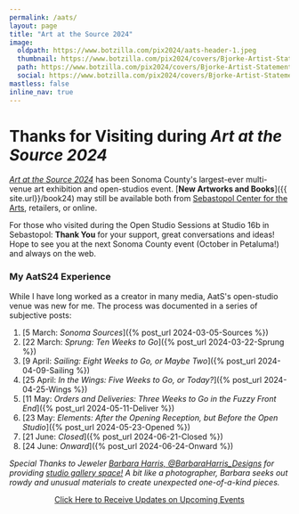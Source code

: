 ```yaml
---
permalink: /aats/
layout: page
title: "Art at the Source 2024"
image:
  oldpath: https://www.botzilla.com/pix2024/aats-header-1.jpeg
  thumbnail: https://www.botzilla.com/pix2024/covers/Bjorke-Artist-Statement-thumbs-post.jpg
  path: https://www.botzilla.com/pix2024/covers/Bjorke-Artist-Statement-thumbs-post.jpg
  social: https://www.botzilla.com/pix2024/covers/Bjorke-Artist-Statement-thumbs-post.jpg
mastless: false
inline_nav: true
---
```


<!-- <figure class="align-center">
<a href="{{ site.url}}/generations"><img src="https://www.botzilla.com/pix2024/covers/Bjorke-Artist-Statement-thumbs.jpg"></a>
<figcaption>A slice of my images and books that will be 
<a href="{{ site.url}}/book24">available at AatS 2024</a>
</figcaption>
</figure> -->

<h1>Thanks for Visiting during <i>Art at the Source 2024</i></h1>

[_Art at the Source 2024_](https://www.artatthesource.org/) has been Sonoma County's largest-ever multi-venue art exhibition and open-studios event. [**New Artworks and Books**]({{ site.url}}/book24) may still be available both from [Sebastopol Center for the Arts](https://www.sebarts.org/), retailers, or online.

For those who visited during the Open Studio Sessions at Studio 16b in Sebastopol: **Thank You** for your support, great conversations and ideas! Hope to see you at the next Sonoma County event (October in Petaluma!) and always on the web.

### My AatS24 Experience

While I have long worked as a creator in many media, AatS's open-studio venue was new for me. The process was documented in a series of subjective posts:

1. [5 March: _Sonoma Sources_]({% post_url 2024-03-05-Sources %})
1. [22 March: _Sprung: Ten Weeks to Go_]({% post_url 2024-03-22-Sprung %})
1. [9 April: _Sailing: Eight Weeks to Go, or Maybe Two_]({% post_url 2024-04-09-Sailing %})
1. [25 April: _In the Wings: Five Weeks to Go, or Today?_]({% post_url 2024-04-25-Wings %})
1. [11 May: _Orders and Deliveries: Three Weeks to Go in the Fuzzy Front End_]({% post_url 2024-05-11-Deliver %})
1. [23 May: _Elements: After the Opening Reception, but Before the Open Studio_]({% post_url 2024-05-23-Opened %})
1. [21 June: _Closed_]({% post_url 2024-06-21-Closed %})
1. [24 June: _Onward_]({% post_url 2024-06-24-Onward %})

_Special Thanks to Jeweler [Barbara Harris, @BarbaraHarris_Designs](https://instagram.com/BarbaraHarris_Designs) for providing [studio gallery space!](https://www.artatthesource.org/barbara-harris) A bit like a photographer, Barbara seeks out rowdy and unusual materials to create unexpected one-of-a-kind pieces._

<center><a class="btn btn--info btn--large" href="mailto:kevin+aats@vumondo.com?subject=Updates%20on%20Art%20Studio%20Events&body=Please%20keep%20me%20informed%20of%20updates%20on%20sales%20availability%20of%20your%20books%20and%20prints">Click Here to Receive Updates on Upcoming Events</a></center>
